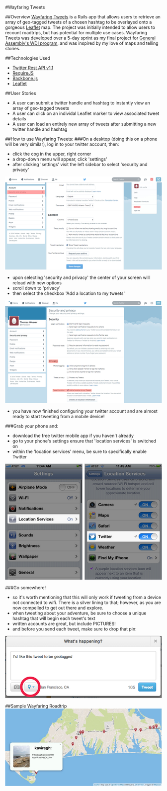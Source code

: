 #Wayfaring Tweets

##Overview
[Wayfaring Tweets](http://glacial-hollows-6244.herokuapp.com/ "Wayfaring Tweets") is a Rails app that allows users to retrieve an array of geo-tagged tweets of a chosen hashtag to be overlayed onto a gorgeous [Leaflet](http://leafletjs.com/ "Leaflet") map. The project was initially intended to allow users to recount roadtrips, but has potential for multiple use cases. Wayfaring Tweets was developed over a 5-day sprint as my final project for [General Assembly's WDI program](https://generalassemb.ly/education/web-development-immersive "General Assembly's WDI program"), and was inspired by my love of maps and telling stories. 

##Technologies Used
* [Twitter Rest API v1.1](https://dev.twitter.com/docs/api/1.1 "Twitter Rest API v1.1")
* [RequireJS](http://requirejs.org/ "RequireJS")
* [Backbone.js](http://backbonejs.org/ "Backbone.js")
* [Leaflet](http://leafletjs.com/ "Leaflet")

##User Stories
* A user can submit a twitter handle and hashtag to instantly view an array of geo-tagged tweets
* A user can click on an individal Leaflet marker to view associated tweet details
* A user can load an entirely new array of tweets after submitting a new twitter handle and hashtag

##How to use Wayfaring Tweets:
###On a desktop (doing this on a phone will be very similar), log in to your twitter account, then:
* click the cog in the upper, right corner
* a drop-down menu will appear, click 'settings'
* after clicking 'settings' visit the left sidebar to select 'security and privacy'

![twitter account settings](./README/twitter_account_settings.jpg)

* upon selecting 'security and privacy' the center of your screen will reload with new options
* scroll down to 'privacy'
* then select the checkbox 'Add a location to my tweets'

![twitter account settings](./README/twitter_security_privacy.jpg)

* you have now finished configuring your twitter account and are almost ready to start tweeting from a mobile device!

###Grab your phone and:
* download the free twitter mobile app if you haven't already
* go to your phone's settings ensure that 'location services' is switched on
* within the 'location services' menu, be sure to specifically enable Twitter

![moblie phone location services](./README/twitter_location_services.png)

###Go somewhere!
* so it's worth mentioning that this will only work if tweeting from a device not connected to wifi. There is a silver lining to that; however, as you are now compelled to get out there and explore.
* when tweeting about your adventure, be sure to choose a unique hashtag that will begin each tweet's text
* written accounts are great, but include PICTURES!
* and before you send each tweet, make sure to drop that pin:

![twitter moblie pin drop](./README/geo_tweet.png)


##Sample Wayfaring Roadtrip
![Example 2](./README/wayfaring_tweets.jpg)
